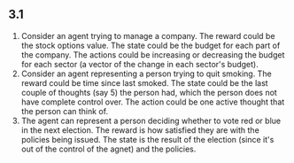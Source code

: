 ## 3.1
1. Consider an agent trying to manage a company. The reward could be the stock
options value. The state could be the budget for each part of the company. The
actions could be increasing or decreasing the budget for each sector (a vector
of the change in each sector's budget).
2. Consider an agent representing a person trying to quit smoking. The reward
could be time since last smoked. The state could be the last couple of thoughts
(say 5) the person had, which the person does not have complete control over.
The action could be one active thought that the person can think of.
3. The agent can represent a person deciding whether to vote red or blue in the
next election. The reward is how satisfied they are with the policies being
issued. The state is the result of the election (since it's out of the control
of the agnet) and the policies.